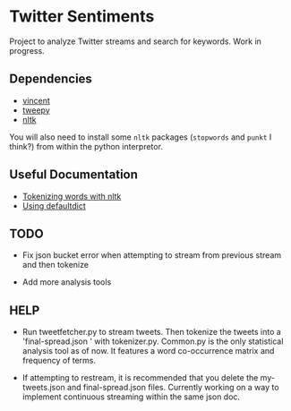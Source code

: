 # Twitter Sentiments

Project to analyze Twitter streams and search for keywords. Work in progress.

## Dependencies 
- [vincent](https://vincent.readthedocs.io/en/latest/#)
- [tweepy](https://github.com/tweepy/tweepy)
- [nltk](https://github.com/nltk/nltk)

You will also need to install some `nltk` packages (`stopwords` and `punkt` I think?) from within the python interpretor. 

## Useful Documentation
- [Tokenizing words with nltk](https://pythonspot.com/tokenizing-words-and-sentences-with-nltk/)
- [Using defaultdict](https://medium.com/swlh/python-collections-defaultdict-dictionary-with-default-values-and-automatic-keys-305540540d2a)

## TODO

- Fix json bucket error when attempting to stream from previous stream and then tokenize

- Add more analysis tools

## HELP

- Run tweetfetcher.py to stream tweets. Then tokenize the tweets into a 'final-spread.json ' with tokenizer.py. Common.py is the only statistical analysis tool as of now. It features a word co-occurrence matrix and frequency of terms. 

- If attempting to restream, it is recommended that you delete the my-tweets.json and final-spread.json files. Currently working on a way to implement continuous streaming within the same json doc.